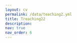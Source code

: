 ```yaml
---
layout: cv
permalink: /data/teaching2.yml
title: Treaching22
description: 
nav: true
nav_order: 6
---
```


